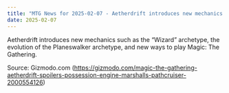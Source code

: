 ```yaml
---
title: "MTG News for 2025-02-07 - Aetherdrift introduces new mechanics such as the “..."
date: 2025-02-07
---
```


Aetherdrift introduces new mechanics such as the “Wizard” archetype, the evolution of the Planeswalker archetype, and new ways to play Magic: The Gathering.

Source: Gizmodo.com (https://gizmodo.com/magic-the-gathering-aetherdrift-spoilers-possession-engine-marshalls-pathcruiser-2000554126)
